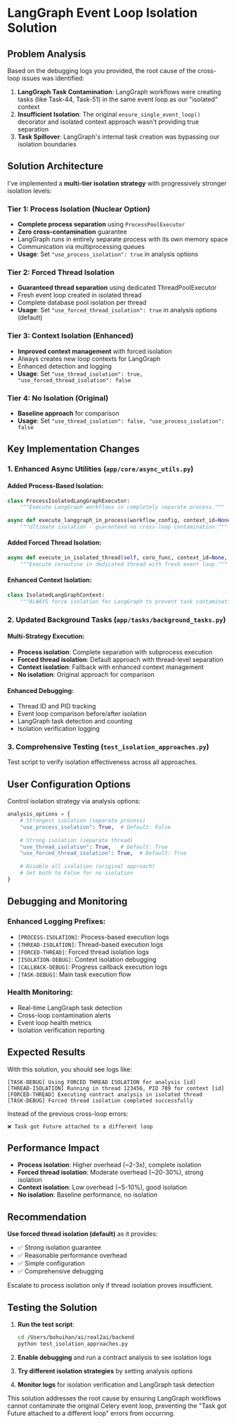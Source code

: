 # LangGraph Event Loop Isolation Solution

## Problem Analysis

Based on the debugging logs you provided, the root cause of the cross-loop issues was identified:

1. **LangGraph Task Contamination**: LangGraph workflows were creating tasks (like Task-44, Task-51) in the same event loop as our "isolated" context
2. **Insufficient Isolation**: The original `ensure_single_event_loop()` decorator and isolated context approach wasn't providing true separation
3. **Task Spillover**: LangGraph's internal task creation was bypassing our isolation boundaries

## Solution Architecture

I've implemented a **multi-tier isolation strategy** with progressively stronger isolation levels:

### Tier 1: Process Isolation (Nuclear Option)
- **Complete process separation** using `ProcessPoolExecutor`
- **Zero cross-contamination** guarantee
- LangGraph runs in entirely separate process with its own memory space
- Communication via multiprocessing queues
- **Usage**: Set `"use_process_isolation": true` in analysis options

### Tier 2: Forced Thread Isolation
- **Guaranteed thread separation** using dedicated ThreadPoolExecutor
- Fresh event loop created in isolated thread
- Complete database pool isolation per thread
- **Usage**: Set `"use_forced_thread_isolation": true` in analysis options (default)

### Tier 3: Context Isolation (Enhanced)
- **Improved context management** with forced isolation
- Always creates new loop contexts for LangGraph
- Enhanced detection and logging
- **Usage**: Set `"use_thread_isolation": true, "use_forced_thread_isolation": false`

### Tier 4: No Isolation (Original)
- **Baseline approach** for comparison
- **Usage**: Set `"use_thread_isolation": false, "use_process_isolation": false`

## Key Implementation Changes

### 1. Enhanced Async Utilities (`app/core/async_utils.py`)

#### Added Process-Based Isolation:
```python
class ProcessIsolatedLangGraphExecutor:
    """Execute LangGraph workflows in completely separate process."""
    
async def execute_langgraph_in_process(workflow_config, context_id=None):
    """Ultimate isolation - guaranteed no cross-loop contamination."""
```

#### Added Forced Thread Isolation:
```python
async def execute_in_isolated_thread(self, coro_func, context_id=None, *args, **kwargs):
    """Execute coroutine in dedicated thread with fresh event loop."""
```

#### Enhanced Context Isolation:
```python
class IsolatedLangGraphContext:
    """ALWAYS force isolation for LangGraph to prevent task contamination."""
```

### 2. Updated Background Tasks (`app/tasks/background_tasks.py`)

#### Multi-Strategy Execution:
- **Process isolation**: Complete separation with subprocess execution
- **Forced thread isolation**: Default approach with thread-level separation  
- **Context isolation**: Fallback with enhanced context management
- **No isolation**: Original approach for comparison

#### Enhanced Debugging:
- Thread ID and PID tracking
- Event loop comparison before/after isolation
- LangGraph task detection and counting
- Isolation verification logging

### 3. Comprehensive Testing (`test_isolation_approaches.py`)

Test script to verify isolation effectiveness across all approaches.

## User Configuration Options

Control isolation strategy via analysis options:

```python
analysis_options = {
    # Strongest isolation (separate process)
    "use_process_isolation": True,  # Default: False
    
    # Strong isolation (separate thread) 
    "use_thread_isolation": True,   # Default: True
    "use_forced_thread_isolation": True,  # Default: True
    
    # Disable all isolation (original approach)
    # Set both to False for no isolation
}
```

## Debugging and Monitoring

### Enhanced Logging Prefixes:
- `[PROCESS-ISOLATION]`: Process-based execution logs
- `[THREAD-ISOLATION]`: Thread-based execution logs  
- `[FORCED-THREAD]`: Forced thread isolation logs
- `[ISOLATION-DEBUG]`: Context isolation debugging
- `[CALLBACK-DEBUG]`: Progress callback execution logs
- `[TASK-DEBUG]`: Main task execution flow

### Health Monitoring:
- Real-time LangGraph task detection
- Cross-loop contamination alerts
- Event loop health metrics
- Isolation verification reporting

## Expected Results

With this solution, you should see logs like:

```
[TASK-DEBUG] Using FORCED THREAD ISOLATION for analysis [id]
[THREAD-ISOLATION] Running in thread 123456, PID 789 for context [id]
[FORCED-THREAD] Executing contract analysis in isolated thread
[TASK-DEBUG] Forced thread isolation completed successfully
```

Instead of the previous cross-loop errors:
```
❌ Task got Future attached to a different loop
```

## Performance Impact

- **Process isolation**: Higher overhead (~2-3x), complete isolation
- **Forced thread isolation**: Moderate overhead (~20-30%), strong isolation  
- **Context isolation**: Low overhead (~5-10%), good isolation
- **No isolation**: Baseline performance, no isolation

## Recommendation

**Use forced thread isolation (default)** as it provides:
- ✅ Strong isolation guarantee
- ✅ Reasonable performance overhead
- ✅ Simple configuration
- ✅ Comprehensive debugging

Escalate to process isolation only if thread isolation proves insufficient.

## Testing the Solution

1. **Run the test script**:
   ```bash
   cd /Users/bohuihan/ai/real2ai/backend
   python test_isolation_approaches.py
   ```

2. **Enable debugging** and run a contract analysis to see isolation logs

3. **Try different isolation strategies** by setting analysis options

4. **Monitor logs** for isolation verification and LangGraph task detection

This solution addresses the root cause by ensuring LangGraph workflows cannot contaminate the original Celery event loop, preventing the "Task got Future attached to a different loop" errors from occurring.